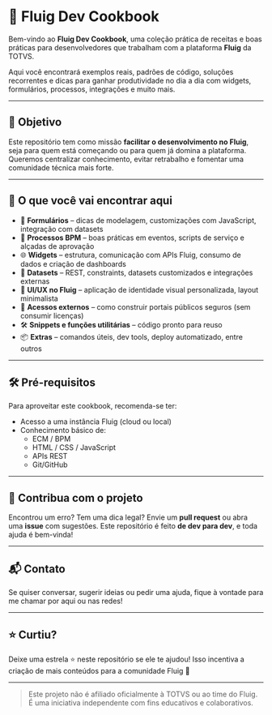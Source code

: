 # 📘 Fluig Dev Cookbook

Bem-vindo ao **Fluig Dev Cookbook**, uma coleção prática de receitas e boas práticas para desenvolvedores que trabalham com a plataforma **Fluig** da TOTVS.

Aqui você encontrará exemplos reais, padrões de código, soluções recorrentes e dicas para ganhar produtividade no dia a dia com widgets, formulários, processos, integrações e muito mais.

---

## 🚀 Objetivo

Este repositório tem como missão **facilitar o desenvolvimento no Fluig**, seja para quem está começando ou para quem já domina a plataforma.
Queremos centralizar conhecimento, evitar retrabalho e fomentar uma comunidade técnica mais forte.

---

## 🧩 O que você vai encontrar aqui

- 📄 **Formulários** – dicas de modelagem, customizações com JavaScript, integração com datasets
- 🔄 **Processos BPM** – boas práticas em eventos, scripts de serviço e alçadas de aprovação
- 🌐 **Widgets** – estrutura, comunicação com APIs Fluig, consumo de dados e criação de dashboards
- 🔗 **Datasets** – REST, constraints, datasets customizados e integrações externas
- 🎨 **UI/UX no Fluig** – aplicação de identidade visual personalizada, layout minimalista
- 🔐 **Acessos externos** – como construir portais públicos seguros (sem consumir licenças)
- 🛠️ **Snippets e funções utilitárias** – código pronto para reuso
- 📦 **Extras** – comandos úteis, dev tools, deploy automatizado, entre outros

---

## 🛠️ Pré-requisitos

Para aproveitar este cookbook, recomenda-se ter:

- Acesso a uma instância Fluig (cloud ou local)
- Conhecimento básico de:
  - ECM / BPM
  - HTML / CSS / JavaScript
  - APIs REST
  - Git/GitHub

---

## 💬 Contribua com o projeto

Encontrou um erro? Tem uma dica legal? Envie um **pull request** ou abra uma **issue** com sugestões. Este repositório é feito **de dev para dev**, e toda ajuda é bem-vinda!

---

## 📬 Contato

Se quiser conversar, sugerir ideias ou pedir uma ajuda, fique à vontade para me chamar por aqui ou nas redes!

---

## ⭐ Curtiu?

Deixe uma estrela ⭐ neste repositório se ele te ajudou! Isso incentiva a criação de mais conteúdos para a comunidade Fluig 💙

---

> Este projeto não é afiliado oficialmente à TOTVS ou ao time do Fluig. É uma iniciativa independente com fins educativos e colaborativos.

